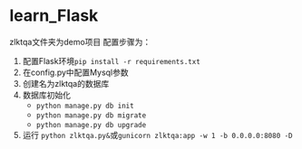 # learn_Flask

zlktqa文件夹为demo项目
配置步骤为：
1. 配置Flask环境``pip install -r requirements.txt``
2. 在config.py中配置Mysql参数
3. 创建名为zlktqa的数据库
4. 数据库初始化
    * ``python manage.py db init``
    * ``python manage.py db migrate``
    * ``python manage.py db upgrade``
5. 运行
    ``python zlktqa.py&``或``gunicorn zlktqa:app -w 1 -b 0.0.0.0:8080 -D``
